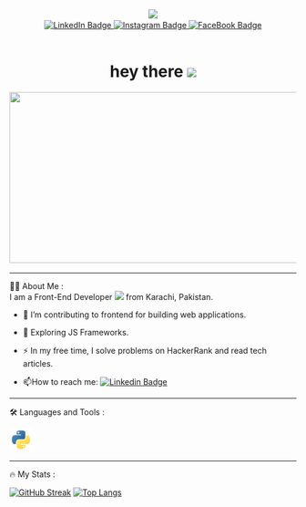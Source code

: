 <div id="header" align="center">
  <img src="https://media.giphy.com/media/v1.Y2lkPTc5MGI3NjExOXVwZDYzZDV3bjRueGdycGh1aDA3eGszOXlkenZkZTVuZGM0bndiZyZlcD12MV9pbnRlcm5hbF9naWZfYnlfaWQmY3Q9Zw/SWoSkN6DxTszqIKEqv/giphy.gif" width="300"/>
</div>
<div id="badges" align="center">
  <a target="_blank" href="https://www.linkedin.com/in/shahique-chishti-4b45a2271">
    <img src="https://img.shields.io/badge/LinkedIn-blue?style=for-the-badge&logo=linkedin&logoColor=white" alt="LinkedIn Badge"/>
  </a>
  <a href="https://www.instagram.com/abdul__moazzam/">
    <img src="https://img.shields.io/badge/Instagram-red?style=for-the-badge&logo=instagram&logoColor=white" alt="Instagram Badge"/>
  </a>
  <a href="https://www.facebook.com/profile.php?id=100084303611936">
    <img src="https://img.shields.io/badge/FaceBook-blue?style=for-the-badge&logo=facebook&logoColor=white" alt="FaceBook Badge"/>
  </a>
</div>
<div id="badges" align="center">
  <img  src="https://komarev.com/ghpvc/?username=AbdulMoazzim&style=flat-square&color=blue" alt=""/ >
</div>
<h1 align="center">
  hey there
  <img src="https://media.giphy.com/media/hvRJCLFzcasrR4ia7z/giphy.gif" width="20px"/>
</h1>
<div align="center">
  <img src="https://media.giphy.com/media/v1.Y2lkPTc5MGI3NjExZTh2eTB6aGZkaTN0NzgycHU0ZGxpazJtOHUweXY2YmtjbndlcXk4NyZlcD12MV9pbnRlcm5hbF9naWZfYnlfaWQmY3Q9Zw/Y4ak9Ki2GZCbJxAnJD/giphy.gif" width="600" height="300"/>
</div>
<hr>

:man_technologist: About Me :<br>
I am a Front-End Developer <img src="https://media.giphy.com/media/WUlplcMpOCEmTGBtBW/giphy.gif" width="30"> from Karachi, Pakistan.

- :telescope: I’m contributing to frontend for building web applications.

- :seedling: Exploring JS Frameworks.

- :zap: In my free time, I solve problems on HackerRank and read tech articles.

- :mailbox:How to reach me: [![Linkedin Badge](https://img.shields.io/badge/-AbdulMoazzim-blue?style=flat&logo=Linkedin&logoColor=white)](https://pk.linkedin.com/in/abdul-moazzim-6453662b0)
<hr>

:hammer_and_wrench: Languages and Tools :<br>

<div>
  <img src="https://github.com/devicons/devicon/blob/master/icons/python/python-original.svg" title="Python" alt="Python" width="40" height="40"/>&nbsp;
</div>
<hr>

:fire: My Stats :<br>

[![GitHub Streak](http://github-readme-streak-stats.herokuapp.com?user=SyedShahiqueChishti&theme=dark&background=000000)](https://git.io/streak-stats)
[![Top Langs](https://github-readme-stats.vercel.app/api/top-langs/?username=SyedShahiqueChishti&theme=dark&background=000000)](https://github.com/anuraghazra/github-readme-stats)

